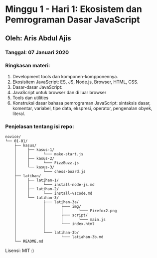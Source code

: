 # Minggu 1 - Hari 1: Ekosistem dan Pemrograman Dasar JavaScript

## Oleh: Aris Abdul Ajis    

### Tanggal: 07 Januari 2020

### Ringkasan materi:
1. Development tools dan komponen-kompponennya.
2. Ekosisitem JavaScript: ES, JS, Node.js, Browser, HTML, CSS.
3. Dasar-dasar JavaScript:
4. JavaScript untuk browser dan di luar browser
5. Tools dan utilities
6. Konstruksi dasar bahasa pemrograman JavaScript: sintaksis dasar, komentar, variabel, tipe data, ekspresi, operator, pengenalan obyek, literal.

### Penjelasan tentang isi repo:
```
novice/
└── 01-01/
    ├── kasus/
    │     ├── kasus-1/
    │     │      └─── make-start.js 
    │     ├── kasus-2/
    │     │      └─── FizzBuzz.js
    │     └── kasus-3/
    │            └─── chess-board.js
    ├── latihan/
    │     ├── latihan-1/
    │     │      └─── install-node-js.md
    │     ├── latihan-2/
    │     │      └─── install-vscode.md
    │     └── latihan-3/
    │            ├─── latihan-3a/
    │            │       ├─── img/
    │            │       │       └─── Firefox2.png
    │            │       ├─── script/
    │            │       │       └─── main.js
    │            │       └─── index.html        
    │            │
    │            └─── latihan-3b/
    │                    └─── latiahan-3b.md
    └── README.md          

```

Lisensi: MIT :)